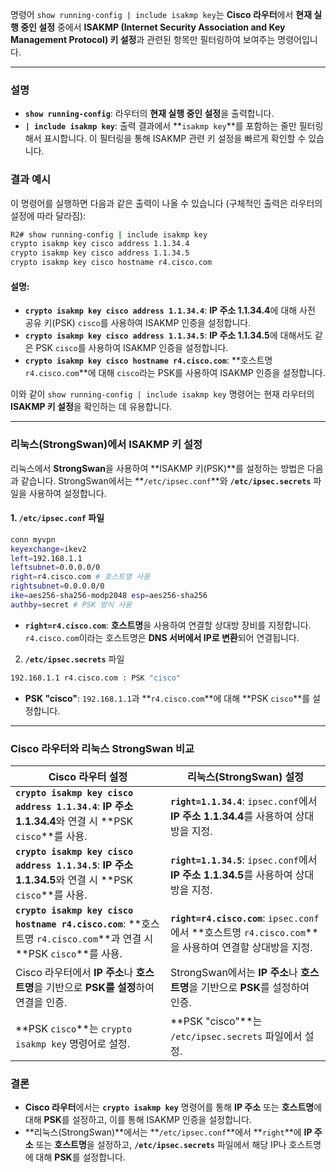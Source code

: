 

명령어 `show running-config | include isakmp key`는 **Cisco 라우터**에서 **현재 실행 중인 설정** 중에서 **ISAKMP (Internet Security Association and Key Management Protocol) 키 설정**과 관련된 항목만 필터링하여 보여주는 명령어입니다.

---
### **설명**

- **`show running-config`**: 라우터의 **현재 실행 중인 설정**을 출력합니다.
- **`| include isakmp key`**: 출력 결과에서 **`isakmp key`**를 포함하는 줄만 필터링해서 표시합니다. 이 필터링을 통해 ISAKMP 관련 키 설정을 빠르게 확인할 수 있습니다.


### **결과 예시**

이 명령어를 실행하면 다음과 같은 출력이 나올 수 있습니다 (구체적인 출력은 라우터의 설정에 따라 달라짐):

``` bash
R2# show running-config | include isakmp key 
crypto isakmp key cisco address 1.1.34.4 
crypto isakmp key cisco address 1.1.34.5 
crypto isakmp key cisco hostname r4.cisco.com
```

#### **설명**:

- **`crypto isakmp key cisco address 1.1.34.4`**: **IP 주소 1.1.34.4**에 대해 사전 공유 키(PSK) `cisco`를 사용하여 ISAKMP 인증을 설정합니다.
- **`crypto isakmp key cisco address 1.1.34.5`**: **IP 주소 1.1.34.5**에 대해서도 같은 PSK `cisco`를 사용하여 ISAKMP 인증을 설정합니다.
- **`crypto isakmp key cisco hostname r4.cisco.com`**: **호스트명 `r4.cisco.com`**에 대해 `cisco`라는 PSK를 사용하여 ISAKMP 인증을 설정합니다.

이와 같이 `show running-config | include isakmp key` 명령어는 현재 라우터의 **ISAKMP 키 설정**을 확인하는 데 유용합니다.


---
### **리눅스(StrongSwan)에서 ISAKMP 키 설정**

리눅스에서 **StrongSwan**을 사용하여 **ISAKMP 키(PSK)**를 설정하는 방법은 다음과 같습니다. StrongSwan에서는 **`/etc/ipsec.conf`**와 **`/etc/ipsec.secrets`** 파일을 사용하여 설정합니다.


#### 1. **`/etc/ipsec.conf`** 파일


``` bash
conn myvpn 
keyexchange=ikev2 
left=192.168.1.1 
leftsubnet=0.0.0.0/0
right=r4.cisco.com # 호스트명 사용 
rightsubnet=0.0.0.0/0 
ike=aes256-sha256-modp2048 esp=aes256-sha256 
authby=secret # PSK 방식 사용
```

- **`right=r4.cisco.com`**: **호스트명**을 사용하여 연결할 상대방 장비를 지정합니다. `r4.cisco.com`이라는 호스트명은 **DNS 서버에서 IP로 변환**되어 연결됩니다.

2. **`/etc/ipsec.secrets`** 파일

``` bash
192.168.1.1 r4.cisco.com : PSK "cisco"
```

- **PSK "cisco"**: `192.168.1.1`과 **`r4.cisco.com`**에 대해 **PSK `cisco`**를 설정합니다.

---
### **Cisco 라우터와 리눅스 StrongSwan 비교**

|**Cisco 라우터 설정**|**리눅스(StrongSwan) 설정**|
|---|---|
|**`crypto isakmp key cisco address 1.1.34.4`**: **IP 주소 1.1.34.4**와 연결 시 **PSK `cisco`**를 사용.|**`right=1.1.34.4`**: `ipsec.conf`에서 **IP 주소 1.1.34.4**를 사용하여 상대방을 지정.|
|**`crypto isakmp key cisco address 1.1.34.5`**: **IP 주소 1.1.34.5**와 연결 시 **PSK `cisco`**를 사용.|**`right=1.1.34.5`**: `ipsec.conf`에서 **IP 주소 1.1.34.5**를 사용하여 상대방을 지정.|
|**`crypto isakmp key cisco hostname r4.cisco.com`**: **호스트명 `r4.cisco.com`**과 연결 시 **PSK `cisco`**를 사용.|**`right=r4.cisco.com`**: `ipsec.conf`에서 **호스트명 `r4.cisco.com`**을 사용하여 연결할 상대방을 지정.|
|Cisco 라우터에서 **IP 주소**나 **호스트명**을 기반으로 **PSK를 설정**하여 연결을 인증.|StrongSwan에서는 **IP 주소**나 **호스트명**을 기반으로 **PSK**를 설정하여 인증.|
|**PSK `cisco`**는 `crypto isakmp key` 명령어로 설정.|**PSK "cisco"**는 `/etc/ipsec.secrets` 파일에서 설정.|

### **결론**

- **Cisco 라우터**에서는 **`crypto isakmp key`** 명령어를 통해 **IP 주소** 또는 **호스트명**에 대해 **PSK**를 설정하고, 이를 통해 ISAKMP 인증을 설정합니다.
- **리눅스(StrongSwan)**에서는 **`/etc/ipsec.conf`**에서 **`right`**에 **IP 주소** 또는 **호스트명**을 설정하고, **`/etc/ipsec.secrets`** 파일에서 해당 IP나 호스트명에 대해 **PSK**를 설정합니다.